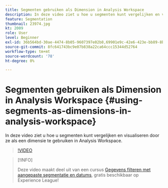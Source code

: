 ```yaml
---
title: Segmenten gebruiken als Dimension in Analysis Workspace
description: In deze video ziet u hoe u segmenten kunt vergelijken en visualiseren door ze als een dimensie te gebruiken in Analysis Workspace.
feature: Segmentation
thumbnail: 23974.jpg
kt: 2009
role: User
level: Beginner
exl-id: 36b564bd-30ae-4474-8b05-9607397e02b8,69901e9c-42e6-423e-bb89-8b8b0763bac7
source-git-commit: 8fc641743bc9e07b838a22ca64ccc15344d52764
workflow-type: tm+mt
source-wordcount: '78'
ht-degree: 0%

---
```


# Segmenten gebruiken als Dimension in Analysis Workspace {#using-segments-as-dimensions-in-analysis-workspace}

In deze video ziet u hoe u segmenten kunt vergelijken en visualiseren door ze als een dimensie te gebruiken in Analysis Workspace.

>[!VIDEO](https://video.tv.adobe.com/v/23974/?quality=12&learn=on)

>[!INFO]
>
> Deze video maakt deel uit van een cursus [Gegevens filteren met aangepaste segmentatie en datums](https://experienceleague.adobe.com/?recommended=Analytics-U-1-2021.1.filterdata), gratis beschikbaar op Experience League!
